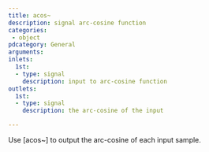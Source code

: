 ```yaml
---
title: acos~
description: signal arc-cosine function
categories:
 - object
pdcategory: General
arguments:
inlets:
  1st:
  - type: signal
    description: input to arc-cosine function
outlets:
  1st:
  - type: signal
    description: the arc-cosine of the input

---
```


Use [acos~] to output the arc-cosine of each input sample.


